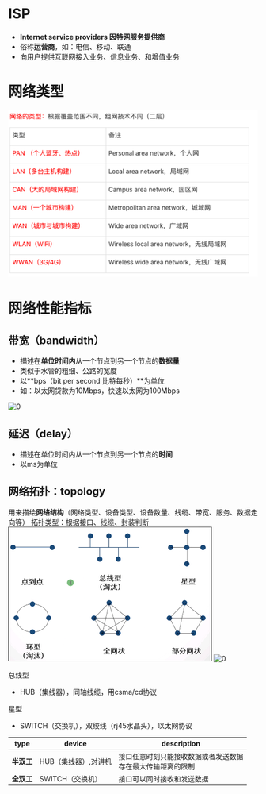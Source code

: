 # ISP
- **Internet service providers 因特网服务提供商**
- 俗称**运营商**，如：电信、移动、联通
- 向用户提供互联网接入业务、信息业务、和增值业务

# 网络类型
![](../photo/Pasted%20image%2020220927172211.png)


# 网络性能指标

## 带宽（bandwidth）
-   描述在**单位时间内**从一个节点到另一个节点的**数据量**
-   类似于水管的粗细、公路的宽度
-   以**bps（bit per second 比特每秒）**为单位
-   如：以太网贷款为10Mbps，快速以太网为100Mbps

![0](https://note.youdao.com/yws/res/24262/CF512F84E91647FD982223D13BDBDDB5)
## 延迟（delay）
-   描述在单位时间内从一个节点到另一个节点的**时间**
-   以ms为单位

## 网络拓扑：topology 
用来描绘**网络结构**（网络类型、设备类型、设备数量、线缆、带宽、服务、数据走向等）
拓扑类型：根据接口、线缆、封装判断
![](../photo/Pasted%20image%2020220927172843.png)
![0](https://note.youdao.com/yws/res/24308/306ACC4A595042B4AF88839FB6CE98E4)

总线型
- HUB（集线器），同轴线缆，用csma/cd协议

星型
- SWITCH（交换机），双绞线（rj45水晶头），以太网协议


| type       | device | description                          |
| ---------- | ------ | ------------------------------------ |
| **半双工** |   HUB（集线器）,对讲机    | 接口任意时刻只能接收数据或者发送数据<br/>存在最大传输距离的限制|
| **全双工** |   SWITCH（交换机）     |          接口可以同时接收和发送数据                            |